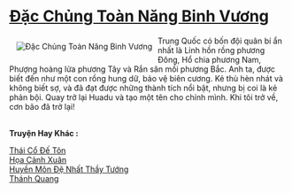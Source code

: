 <a href="https://truyentiki.com/dac-chung-toan-nang-binh-vuong.31720/" title="Đặc Chủng Toàn Năng Binh Vương"><h1>Đặc Chủng Toàn Năng Binh Vương</h1></a><div style="display:table"><img align="right" style="float: left; padding: 10px;" src="https://truyentiki.com/a/img/str/src/31720.jpg" alt="Đặc Chủng Toàn Năng Binh Vương">Trung Quốc có bốn đội quân bí ẩn nhất là Linh hồn rồng phương Đông, Hổ chia phương Nam, Phượng hoàng lửa phương Tây và Rắn săn mồi phương Bắc. Anh ta, được biết đến như một con rồng hung dữ, bảo vệ biên cương. Kẻ thù hèn nhát và không biết sợ, và đã đạt được những thành tích nổi bật, nhưng bị coi là kẻ phản bội. Quay trở lại Huadu và tạo một tên cho chính mình. Khi tôi trở về, cơn bão đã trở lại!</div><p><br><b>Truyện Hay Khác :</b></p><a href="https://truyentiki.com/thai-co-de-ton.31719/" alt="Thái Cổ Đế Tôn">Thái Cổ Đế Tôn</a><br/><a href="https://github.com/nownovels/top500/tree/master/truyenhay/33716/" alt="Họa Cảnh Xuân">Họa Cảnh Xuân</a><br/><a href="https://github.com/nownovels/top500/tree/master/truyenhay/33575/" alt="Huyền Môn Đệ Nhất Thầy Tướng">Huyền Môn Đệ Nhất Thầy Tướng</a><br/><a href="https://truyentiki.wordpress.com/2020/06/08/thanh-quang/" alt="Thánh Quang">Thánh Quang</a><br/>